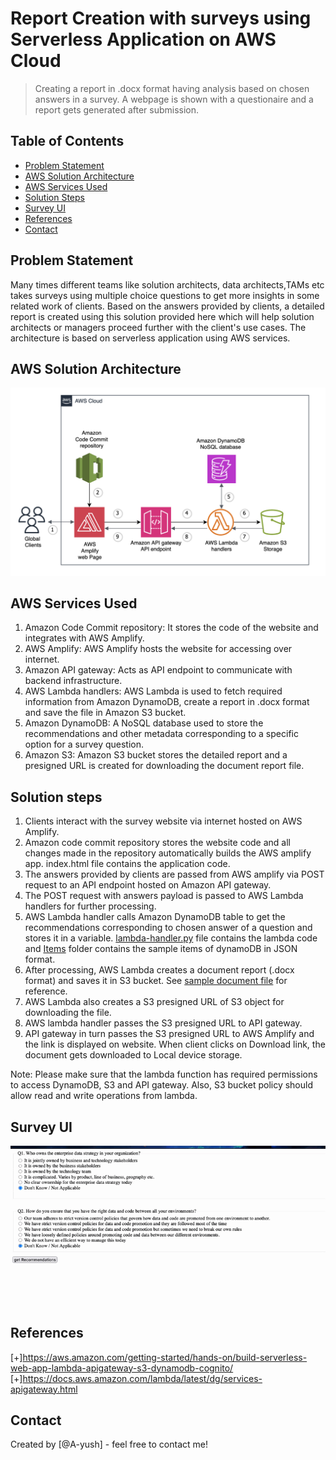 # Report Creation with surveys using Serverless Application on AWS Cloud 
> Creating a report in .docx format having analysis based on chosen answers in a survey. A webpage is shown with a questionaire and a report gets generated after submission.

## Table of Contents

* [Problem Statement](#problem-statement)
* [AWS Solution Architecture](#aws-solution-architecture)
* [AWS Services Used](#aws-services-used)
* [Solution Steps](#solution-steps)
* [Survey UI](#survey-ui)
* [References](#references)
* [Contact](#contact)


## Problem Statement
Many times different teams like solution architects, data architects,TAMs etc takes surveys using multiple choice questions to get more insights in some related work of clients. Based on the answers provided by clients, a detailed report is created using this solution provided here which will help solution architects or managers proceed further with the client's use cases. The architecture is based on serverless application using AWS services.

## AWS Solution Architecture
![solution-diagram](https://github.com/A-yush/report-creation-using-questioanaire/blob/master/images/solution-diagram.png)

## AWS Services Used

1. Amazon Code Commit repository: It stores the code of the website and integrates with AWS Amplify.
2. AWS Amplify: AWS Amplify hosts the website for accessing over internet.
3. Amazon API gateway: Acts as API endpoint to communicate with backend infrastructure.
4. AWS Lambda handlers: AWS Lambda is used to fetch required information from Amazon DynamoDB, create a report in .docx format and save the file in Amazon S3 bucket.
5. Amazon DynamoDB: A NoSQL database used to store the recommendations and other metadata corresponding to a specific option for a survey question. 
6. Amazon S3: Amazon S3 bucket stores the detailed report and a presigned URL is created for downloading the document report file.

## Solution steps

1. Clients interact with the survey website via internet hosted on AWS Amplify.
2. Amazon code commit repository stores the website code and all changes made in the repository automatically builds the AWS amplify app. index.html file contains the application code.
3. The answers provided by clients are passed from AWS amplify via POST request to an API endpoint hosted on Amazon API gateway.
4. The POST request with answers payload is passed to AWS Lambda handlers for further processing.
5. AWS Lambda handler calls Amazon DynamoDB table to get the recommendations corresponding to chosen answer of a question and stores it in a variable. [lambda-handler.py](lambda-handler.py) file contains the lambda code and [Items](Items) folder contains the sample items of dynamoDB in JSON format. 
6. After processing, AWS Lambda creates a document report (.docx format) and saves it in S3 bucket. See [sample document file](sample-report.docx) for reference.
7. AWS Lambda also creates a S3 presigned URL of S3 object for downloading the file.
8. AWS lambda handler passes the S3 presigned URL to API gateway.
9. API gateway in turn passes the S3 presigned URL to AWS Amplify and the link is displayed on website. When client clicks on Download link, the document gets downloaded to Local device storage.

Note: Please make sure that the lambda function has required permissions to access DynamoDB, S3 and API gateway. Also, S3 bucket policy should allow read and write operations from lambda.

## Survey UI
![survey-webpage](https://github.com/A-yush/report-creation-using-questioanaire/blob/master/images/survey-webpage.gif)

## References
[+]https://aws.amazon.com/getting-started/hands-on/build-serverless-web-app-lambda-apigateway-s3-dynamodb-cognito/
[+]https://docs.aws.amazon.com/lambda/latest/dg/services-apigateway.html

## Contact
Created by [@A-yush] - feel free to contact me!
